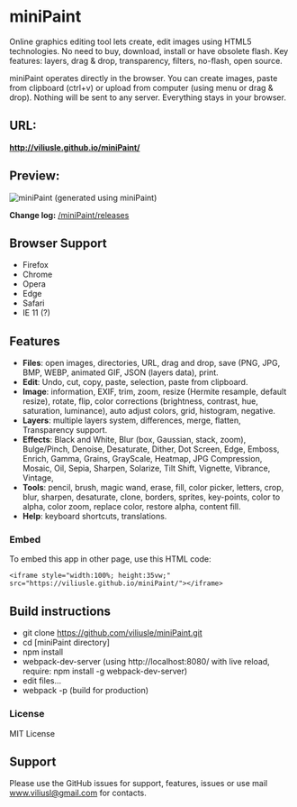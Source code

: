 # miniPaint

Online graphics editing tool lets create, edit images using HTML5 technologies.
No need to buy, download, install or have obsolete flash.
Key features: layers, drag & drop, transparency, filters, no-flash, open source. 

miniPaint operates directly in the browser. You can create images, paste from clipboard (ctrl+v) or upload from computer (using menu or drag & drop). Nothing will be sent to any server. Everything stays in your browser. 

## URL:
**http://viliusle.github.io/miniPaint/**

## Preview:
![miniPaint](https://raw.githubusercontent.com/viliusle/miniPaint/master/img/preview.gif)
(generated using miniPaint)

**Change log:** [/miniPaint/releases](https://github.com/viliusle/miniPaint/releases)

## Browser Support
- Firefox
- Chrome
- Opera
- Edge
- Safari
- IE 11 (?)

## Features

- **Files**: open images, directories, URL, drag and drop, save (PNG, JPG, BMP, WEBP, animated GIF, JSON (layers data), print.
- **Edit**: Undo, cut, copy, paste, selection, paste from clipboard.
- **Image**: information, EXIF, trim, zoom, resize (Hermite resample, default resize), rotate, flip, color corrections (brightness, contrast, hue, saturation, luminance), auto adjust colors, grid, histogram, negative.
- **Layers**: multiple layers system, differences, merge, flatten, Transparency support.
- **Effects**: Black and White, Blur (box, Gaussian, stack, zoom), Bulge/Pinch, Denoise, Desaturate, Dither, Dot Screen, Edge, Emboss, Enrich, Gamma, Grains, GrayScale, Heatmap, JPG Compression, Mosaic, Oil, Sepia, Sharpen, Solarize, Tilt Shift, Vignette, Vibrance, Vintage,
- **Tools**: pencil, brush, magic wand, erase, fill, color picker, letters, crop, blur, sharpen, desaturate, clone, borders, sprites, key-points, color to alpha, color zoom, replace color, restore alpha, content fill.
- **Help**: keyboard shortcuts, translations.

### Embed

To embed this app in other page, use this HTML code:

    <iframe style="width:100%; height:35vw;" src="https://viliusle.github.io/miniPaint/"></iframe>

## Build instructions

- git clone https://github.com/viliusle/miniPaint.git
- cd [miniPaint directory]
- npm install
- webpack-dev-server (using http://localhost:8080/ with live reload, require: npm install -g webpack-dev-server)
- edit files...
- webpack -p (build for production)

### License

MIT License

## Support

Please use the GitHub issues for support, features, issues or use mail www.viliusl@gmail.com for contacts.
